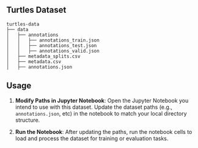 ## Turtles Dataset

```plaintext
turtles-data
├── data
│   ├── annotations
│   │   ├── annotations_train.json
│   │   ├── annotations_test.json
│   │   ├── annotations_valid.json
│   ├── metadata_splits.csv
│   ├── metadata.csv
│   ├── annotations.json
```

## Usage

1. **Modify Paths in Jupyter Notebook**: Open the Jupyter Notebook you intend to use with this dataset. Update the dataset paths (e.g., `annotations.json`, etc) in the notebook to match your local directory structure.

2. **Run the Notebook**: After updating the paths, run the notebook cells to load and process the dataset for training or evaluation tasks.


